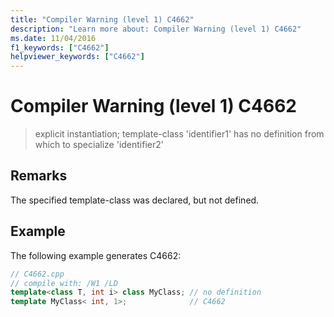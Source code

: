 ```yaml
---
title: "Compiler Warning (level 1) C4662"
description: "Learn more about: Compiler Warning (level 1) C4662"
ms.date: 11/04/2016
f1_keywords: ["C4662"]
helpviewer_keywords: ["C4662"]
---
```

# Compiler Warning (level 1) C4662

> explicit instantiation; template-class 'identifier1' has no definition from which to specialize 'identifier2'

## Remarks

The specified template-class was declared, but not defined.

## Example

The following example generates C4662:

```cpp
// C4662.cpp
// compile with: /W1 /LD
template<class T, int i> class MyClass; // no definition
template MyClass< int, 1>;              // C4662
```
